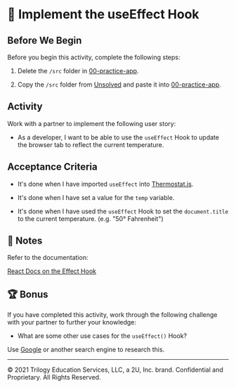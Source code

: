 # 📖 Implement the useEffect Hook

## Before We Begin

Before you begin this activity, complete the following steps:

1. Delete the `/src` folder in [00-practice-app](../00-practice-app/).

2. Copy the `/src` folder from [Unsolved](./Unsolved/) and paste it into [00-practice-app](../00-practice-app/).

## Activity

Work with a partner to implement the following user story:

- As a developer, I want to be able to use the `useEffect` Hook to update the browser tab to reflect the current temperature.

## Acceptance Criteria

- It's done when I have imported `useEffect` into [Thermostat.js](../00-React-App/src/components/Thermostat.js).

- It's done when I have set a value for the `temp` variable.

- It's done when I have used the `useEffect` Hook to set the `document.title` to the current temperature. (e.g. "50° Fahrenheit")

## 📝 Notes

Refer to the documentation:

[React Docs on the Effect Hook](https://reactjs.org/docs/hooks-effect.html)

## 🏆 Bonus

If you have completed this activity, work through the following challenge with your partner to further your knowledge:

- What are some other use cases for the `useEffect()` Hook?

Use [Google](https://www.google.com) or another search engine to research this.

---

© 2021 Trilogy Education Services, LLC, a 2U, Inc. brand. Confidential and Proprietary. All Rights Reserved.

